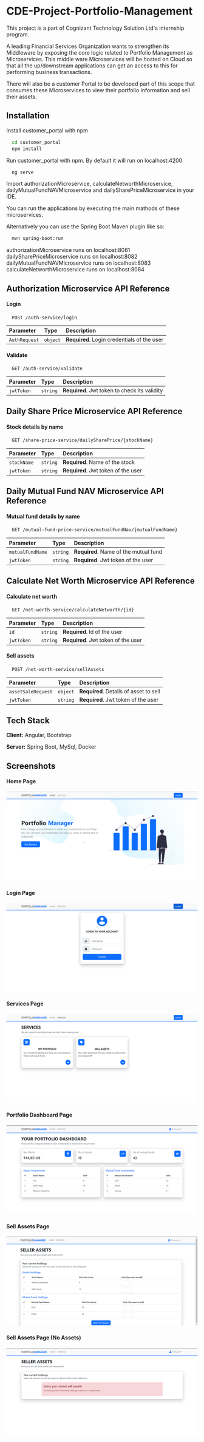 
# CDE-Project-Portfolio-Management

This project is a part of Cognizant Technology Solution Ltd's internship program. 

A leading Financial Services Organization wants to strengthen its Middleware by exposing the core logic related to Portfolio Management as Microservices. This middle ware Microservices will be hosted on Cloud so that all the up/downstream applications can get an access to this for performing business transactions.

There will also be a customer Portal to be developed part of this scope that consumes these Microservices to view their portfolio information and sell their assets.



## Installation

Install customer_portal with npm

```bash
  cd customer_portal
  npm install
```

Run customer_portal with npm. By default it will run on localhost:4200

```bash
  ng serve
``` 

Import authorizationMicroservice, calculateNetworthMicroservice, dailyMutualFundNAVMicroservice and dailySharePriceMicroservice in your IDE.

You can run the applications by executing the main mathods of these microservices.

Alternatively you can use the Spring Boot Maven plugin like so:

```bash
  mvn spring-boot:run
``` 
authorizationMicroservice runs on localhost:8081 <br/>
dailySharePriceMicroservice runs on localhost:8082 <br/>
dailyMutualFundNAVMicroservice runs on localhost:8083 <br/>
calculateNetworthMicroservice runs on localhost:8084


## Authorization Microservice API Reference

#### Login

```http
  POST /auth-service/login
```

| Parameter | Type     | Description                |
| :-------- | :------- | :------------------------- |
| `AuthRequest` | `object` | **Required**. Login credentials of the user |

#### Validate

```http
  GET /auth-service/validate
```

| Parameter | Type     | Description                       |
| :-------- | :------- | :-------------------------------- |
| `jwtToken`      | `string` | **Required**. Jwt token to check its validity |

## Daily Share Price Microservice API Reference

#### Stock details by name

```http
  GET /share-price-service/dailySharePrice/{stockName}
```

| Parameter | Type     | Description                |
| :-------- | :------- | :------------------------- |
| `stockName` | `string` | **Required**. Name of the stock |
| `jwtToken` | `string` | **Required**. Jwt token of the user |

## Daily Mutual Fund NAV Microservice API Reference

#### Mutual fund details by name

```http
  GET /mutual-fund-price-service/mutualFundNav/{mutualFundName}
```

| Parameter | Type     | Description                |
| :-------- | :------- | :------------------------- |
| `mutualFundName` | `string` | **Required**. Name of the mutual fund |
| `jwtToken` | `string` | **Required**. Jwt token of the user |

## Calculate Net Worth Microservice API Reference

#### Calculate net worth

```http
  GET /net-worth-service/calculateNetworth/{id}
```

| Parameter | Type     | Description                |
| :-------- | :------- | :------------------------- |
| `id` | `string` | **Required**. Id of the user |
| `jwtToken` | `string` | **Required**. Jwt token of the user |

#### Sell assets

```http
  POST /net-worth-service/sellAssets
```

| Parameter | Type     | Description                |
| :-------- | :------- | :------------------------- |
| `assetSaleRequest` | `object` | **Required**. Details of asset to sell |
| `jwtToken` | `string` | **Required**. Jwt token of the user |

## Tech Stack

**Client:** Angular, Bootstrap

**Server:** Spring Boot, MySql, Docker


## Screenshots

#### Home Page
![App Screenshot](https://raw.githubusercontent.com/prithwish-hub/CDE-Project-Portfolio-Management/main/Screenshots/home_page.png)

#### Login Page
![App Screenshot](https://raw.githubusercontent.com/prithwish-hub/CDE-Project-Portfolio-Management/main/Screenshots/login_page.png)

#### Services Page
![App Screenshot](https://raw.githubusercontent.com/prithwish-hub/CDE-Project-Portfolio-Management/main/Screenshots/services_page.png)

#### Portfolio Dashboard Page
![App Screenshot](https://raw.githubusercontent.com/prithwish-hub/CDE-Project-Portfolio-Management/main/Screenshots/portfolio_dashboard_page.png)

#### Sell Assets Page
![App Screenshot](https://raw.githubusercontent.com/prithwish-hub/CDE-Project-Portfolio-Management/main/Screenshots/sell_assets_page.png)

#### Sell Assets Page (No Assets)
![App Screenshot](https://raw.githubusercontent.com/prithwish-hub/CDE-Project-Portfolio-Management/main/Screenshots/sell_assets_page_with_no_assets.png)

